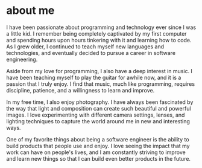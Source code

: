 # about me

I have been passionate about programming and technology ever since I was a little kid. I remember being completely captivated by my first computer and spending hours upon hours tinkering with it and learning how to code. As I grew older, I continued to teach myself new languages and technologies, and eventually decided to pursue a career in software engineering.

Aside from my love for programming, I also have a deep interest in music. I have been teaching myself to play the guitar for awhile now, and it is a passion that I truly enjoy. I find that music, much like programming, requires discipline, patience, and a willingness to learn and improve.

In my free time, I also enjoy photography. I have always been fascinated by the way that light and composition can create such beautiful and powerful images. I love experimenting with different camera settings, lenses, and lighting techniques to capture the world around me in new and interesting ways.

One of my favorite things about being a software engineer is the ability to build products that people use and enjoy. I love seeing the impact that my work can have on people's lives, and I am constantly striving to improve and learn new things so that I can build even better products in the future.
